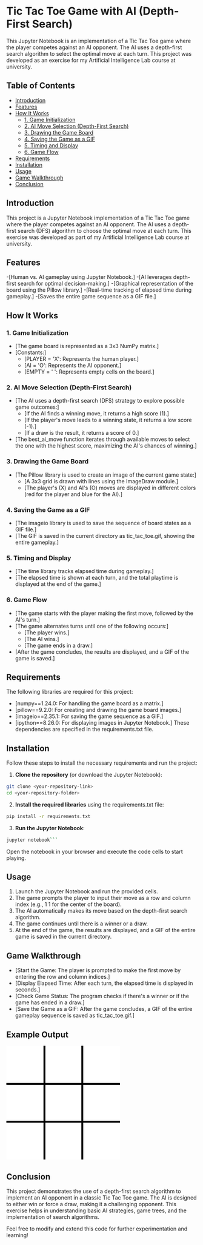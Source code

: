 # Tic Tac Toe Game with AI (Depth-First Search)
This Jupyter Notebook is an implementation of a Tic Tac Toe game where the player competes against an AI opponent. The AI uses a depth-first search algorithm to select the optimal move at each turn. This project was developed as an exercise for my Artificial Intelligence Lab course at university.

## Table of Contents
- [Introduction](#introduction)
- [Features](#features)
- [How It Works](#how-it-works)
  - [1. Game Initialization](#1-game-initialization)
  - [2. AI Move Selection (Depth-First Search)](#2-ai-move-selection-depth-first-search)
  - [3. Drawing the Game Board](#3-drawing-the-game-board)
  - [4. Saving the Game as a GIF](#4-saving-the-game-as-a-gif)
  - [5. Timing and Display](#5-timing-and-display)
  - [6. Game Flow](#6-game-flow)
- [Requirements](#requirements)
- [Installation](#installation)
- [Usage](#usage)
- [Game Walkthrough](#game-walkthrough)
- [Conclusion](#conclusion)

## Introduction
This project is a Jupyter Notebook implementation of a Tic Tac Toe game where the player competes against an AI opponent. The AI uses a depth-first search (DFS) algorithm to choose the optimal move at each turn. This exercise was developed as part of my Artificial Intelligence Lab course at university.

## Features
-[Human vs. AI gameplay using Jupyter Notebook.]
-[AI leverages depth-first search for optimal decision-making.]
-[Graphical representation of the board using the Pillow library.]
-[Real-time tracking of elapsed time during gameplay.]
-[Saves the entire game sequence as a GIF file.]

## How It Works
### 1. Game Initialization
- [The game board is represented as a 3x3 NumPy matrix.]
- [Constants:]
  - [PLAYER = 'X': Represents the human player.]
  - [AI = 'O': Represents the AI opponent.]
  - [EMPTY = ' ': Represents empty cells on the board.]

### 2. AI Move Selection (Depth-First Search)
- [The AI uses a depth-first search (DFS) strategy to explore possible game outcomes:]
  - [If the AI finds a winning move, it returns a high score (1).]
  - [If the player's move leads to a winning state, it returns a low score (-1).]
  - [If a draw is the result, it returns a score of 0.]
- [The best_ai_move function iterates through available moves to select the one with the highest score, maximizing the AI's chances of winning.]

### 3. Drawing the Game Board
- [The Pillow library is used to create an image of the current game state:]
  - [A 3x3 grid is drawn with lines using the ImageDraw module.]
  - [The player's (X) and AI's (O) moves are displayed in different colors (red for the player and blue for the AI).]
 
### 4. Saving the Game as a GIF
- [The imageio library is used to save the sequence of board states as a GIF file.]
- [The GIF is saved in the current directory as tic_tac_toe.gif, showing the entire gameplay.]

### 5. Timing and Display
- [The time library tracks elapsed time during gameplay.]
- [The elapsed time is shown at each turn, and the total playtime is displayed at the end of the game.]

### 6. Game Flow
- [The game starts with the player making the first move, followed by the AI's turn.]
- [The game alternates turns until one of the following occurs:]
  - [The player wins.]
  - [The AI wins.]
  - [The game ends in a draw.]
- [After the game concludes, the results are displayed, and a GIF of the game is saved.]

## Requirements
The following libraries are required for this project:

- [numpy==1.24.0: For handling the game board as a matrix.]
- [pillow==9.2.0: For creating and drawing the game board images.]
- [imageio==2.35.1: For saving the game sequence as a GIF.]
- [ipython==8.26.0: For displaying images in Jupyter Notebook.]
These dependencies are specified in the requirements.txt file.

## Installation
Follow these steps to install the necessary requirements and run the project:
1. **Clone the repository** (or download the Jupyter Notebook):
```bash
git clone <your-repository-link>
cd <your-repository-folder>
```
2. **Install the required libraries** using the requirements.txt file:
```bash
pip install -r requirements.txt
```
3. **Run the Jupyter Notebook**:
```bash
jupyter notebook```
```
Open the notebook in your browser and execute the code cells to start playing.

## Usage
1. Launch the Jupyter Notebook and run the provided cells.
2. The game prompts the player to input their move as a row and column index (e.g., 1 1 for the center of the board).
3. The AI automatically makes its move based on the depth-first search algorithm.
4. The game continues until there is a winner or a draw.
5. At the end of the game, the results are displayed, and a GIF of the entire game is saved in the current directory.

## Game Walkthrough
- [Start the Game: The player is prompted to make the first move by entering the row and column indices.]
- [Display Elapsed Time: After each turn, the elapsed time is displayed in seconds.]
- [Check Game Status: The program checks if there's a winner or if the game has ended in a draw.]
- [Save the Game as a GIF: After the game concludes, a GIF of the entire gameplay sequence is saved as tic_tac_toe.gif.]

## Example Output
![Tic Tac Toe Game](tic_tac_toe.gif)

## Conclusion
This project demonstrates the use of a depth-first search algorithm to implement an AI opponent in a classic Tic Tac Toe game. The AI is designed to either win or force a draw, making it a challenging opponent. This exercise helps in understanding basic AI strategies, game trees, and the implementation of search algorithms.

Feel free to modify and extend this code for further experimentation and learning!
